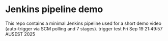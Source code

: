 # Jenkins pipeline demo
This repo contains a minimal Jenkins pipeline used for a short demo video (auto-trigger via SCM polling and 7 stages).
trigger test Fri Sep 19 21:49:57 AUSEST 2025
